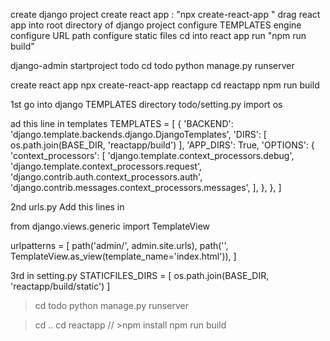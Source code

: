 create django project 
create react app : "npx create-react-app <appname>"
drag react app into root directory of django project 
configure TEMPLATES engine
configure URL path
configure static files
cd into react app run "npm run build"





django-admin startproject todo
cd todo
python manage.py runserver

create react app
npx create-react-app reactapp
cd reactapp
npm run build











1st go into django TEMPLATES directory
todo/setting.py
import os

ad this line in templates
TEMPLATES = [
    {
        'BACKEND': 'django.template.backends.django.DjangoTemplates',
        'DIRS': [
            os.path.join(BASE_DIR, 'reactapp/build')
],
        'APP_DIRS': True,
        'OPTIONS': {
            'context_processors': [
                'django.template.context_processors.debug',
                'django.template.context_processors.request',
                'django.contrib.auth.context_processors.auth',
                'django.contrib.messages.context_processors.messages',
            ],
        },
    },
]

2nd urls.py
Add this lines in 

from django.views.generic import TemplateView

urlpatterns = [
    path('admin/', admin.site.urls),
    path('', TemplateView.as_view(template_name='index.html')),
]


3rd in setting.py 
STATICFILES_DIRS = [
    os.path.join(BASE_DIR, 'reactapp/build/static')
]


> cd todo
> python manage.py runserver

>cd ..
>cd reactapp
    //  >npm install
>npm run build